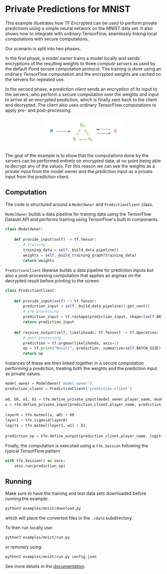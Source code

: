 # Private Predictions for MNIST

This example illustrates how TF Encrypted can be used to perform private predictions using a simple neural network on the MNIST data set. It also shows how to integrate with ordinary TensorFlow, seamlessly linking local computations with secure computations.

Our scenario is split into two phases.

In the first phase, a *model owner* trains a model locally and sends encryptions of the resulting weights to three *compute servers* as used by the default Pond secure computation protocol. The training is done using an ordinary TensorFlow computation and the encrypted weights are cached on the servers for repeated use.

In the second phase, a *prediction client* sends an encryption of its input to the servers, who perform a secure computation over the weights and input to arrive at an encrypted prediction, which is finally sent back to the client and decrypted. The client also uses ordinary TensorFlow computations to apply pre- and post-processing.

<p align="center"><img src="./flow.png" style="width: 50%;"/></p>

The goal of the example is to show that the computations done by the servers can be performed entirely on encrypted data, at no point being able to decrypt any of the values. For this reason we can see the weights as a private input from the model owner and the prediction input as a private input from the prediction client.

## Computation

The code is structured around a `ModelOwner` and `PredictionClient` class.

`ModelOwner` builds a data pipeline for training data using the TensorFlow Dataset API and performs training using TensorFlow's built in components.

```python
class ModelOwner:

    def provide_input(self) -> tf.Tensor:
        # training
        training_data = self._build_data_pipeline()
        weights = self._build_training_graph(training_data)
        return weights
```

`PredictionClient` likewise builds a data pipeline for prediction inputs but also a post-processing computation that applies an argmax on the decrypted result before printing to the screen.

```python
class PredictionClient:

    def provide_input(self) -> tf.Tensor:
        prediction_input = self._build_data_pipeline().get_next()
        # pre-processing
        prediction_input = tf.reshape(prediction_input, shape=(self.BATCH_SIZE, 28 * 28))
        return prediction_input

    def receive_output(self, likelihoods: tf.Tensor) -> tf.Operation:
        # post-processing
        prediction = tf.argmax(likelihoods, axis=1)
        op = tf.print("Result", prediction, summarize=self.BATCH_SIZE)
        return op
```

Instances of these are then linked together in a secure computation performing a prediction, treating both the weights and the prediction input as private values.

```python
model_owner = ModelOwner('model-owner')
prediction_client = PredictionClient('prediction-client')

w0, b0, w1, b1 = tfe.define_private_input(model_owner.player_name, model_owner.provide_input)
x = tfe.define_private_input(prediction_client.player_name, prediction_client.provide_input)

layer0 = tfe.matmul(x, w0) + b0
layer1 = tfe.sigmoid(layer0)
logits = tfe.matmul(layer1, w1) + b1

prediction_op = tfe.define_output(prediction_client.player_name, logits, prediction_client.receive_output)
```

Finally, the computation is executed using a `tfe.Session` following the typical TensorFlow pattern

```python
with tfe.Session() as sess:
    sess.run(prediction_op)
```

## Running

Make sure to have the training and test data sets downloaded before running the example:

```sh
python3 examples/mnist/download.py
```

which will place the converted files in the `./data` subdirectory.

To then run locally use:

```sh
python3 examples/mnist/run.py
```

or remotely using:

```sh
python3 examples/mnist/run.py config.json
```

See more details in the [documentation](/docs/RUNNING.md).
